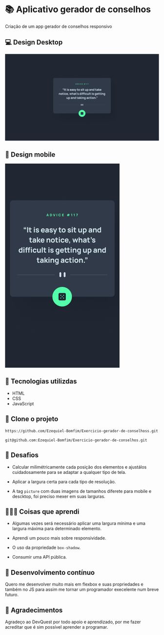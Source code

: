 # 📚 Aplicativo gerador de conselhos

Criação de um app gerador de conselhos responsivo

## 💻 Design Desktop

<img src="./src/design/desktop-design.jpg">

## 📱 Design mobile

<img src="./src/design/mobile-design.jpg">

## 🚀 Tecnologias utilizdas

- HTML
- CSS
- JavaScript

## 🔗 Clone o projeto
```
https://github.com/Ezequiel-Bomfim/Exercicio-gerador-de-conselhoss.git
```
```
git@github.com:Ezequiel-Bomfim/Exercicio-gerador-de-conselhos.git
```

## 🗻 Desafios

- Calcular milimétricamente cada posição dos elementos e ajustálos cuidadosamente para se adaptar a qualquer tipo de tela.

- Aplicar a largura certa para cada tipo de resolução.

- A tag ````picture```` com duas imagens de tamanhos diferete para mobile e descktop, foi preciso mexer em suas larguras.

## 🧑🏽‍💻 Coisas que aprendi

- Algumas vezes será necessário aplicar uma largura mínima e uma largura máxima para determinado elemento.

- Aprendi um pouco mais sobre responsividade.

- O uso da propriedade ````box-shadow````.

- Consumir uma API pública.

## 🎯 Desenvolvimento contínuo

Quero me desenvolver muito mais em flexbox e suas propriedades e também no JS para assim me tornar um programador execelente num breve futuro.

## 🙏 Agradecimentos

Agradeço ao DevQuest por todo apoio e aprendizado, por me fazer acreditar que é sim possível aprender a programar.